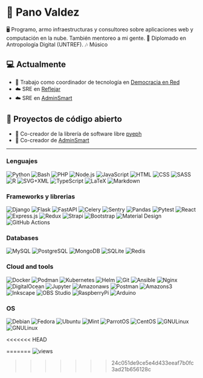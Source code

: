 🦊 Pano Valdez
===

🖥️ Programo, armo infraestructuras y consultoreo sobre aplicaciones web y computación en la nube. También mentoreo a mi gente.
📖 Diplomado en Antropología Digital (UNTREF).
🎶 Músico

## 💻 Actualmente

- 🚀 Trabajo como coordinador de tecnología en [Democracia en Red](https://democraciaenred.org/)
- ☁️ SRE en [Reflejar](https://reflej.ar/)
- ☁️ SRE en [AdminSmart](https://admin-smart.com/)

## 📖 Proyectos de código abierto

- 🧮 Co-creador de la librería de software libre [pyeph](https://github.com/institutohumai/pyeph)
- 🧾 Co-creador de [AdminSmart](https://github.com/adminSmartLab/) 


<!-- [![mpvaldez's GitHub stats](https://github-readme-stats.vercel.app/api?username=mpvaldez&theme=tokyonight&count_private=true)](https://github.com/mpvaldez)

[![Top Langs](https://github-readme-stats.vercel.app/api/top-langs/?username=mpvaldez&layout=compact&theme=tokyonight)](https://github.com/anuraghazra/github-readme-stats) -->


---
### Lenguajes

<p>
    <img alt="Python" src="https://img.shields.io/badge/Python-3776AB.svg?lo, un sistema de gestión administrativa y contable y gestión de smart cities.
- Co-creador dego=python&logoColor=white">
    <img alt="Bash" src="https://img.shields.io/badge/Bash-4EAA25.svg?logo=gnu-bash&logoColor=white">
    <img alt="PHP" src="https://img.shields.io/badge/PHP-777BB4.svg?logo=php&logoColor=white">
    <img alt="Node.js" src="https://img.shields.io/badge/Node.js-339933.svg?logo=node.js&logoColor=white">
    <img alt="JavaScript" src="https://img.shields.io/badge/JavaScript-F7DF1E.svg?logo=javascript&logoColor=black">
    <img alt="HTML" src="https://img.shields.io/badge/HTML-E34F26.svg?logo=html5&logoColor=white">
    <img alt="CSS" src="https://img.shields.io/badge/CSS-1572B6.svg?logo=css3&logoColor=white">
    <img alt="SASS" src="https://img.shields.io/badge/Sass-CC6699.svg?logo=SASS&logoColor=white">
    <img alt="R" src="https://img.shields.io/badge/R-276DC3.svg?logo=r&logoColor=white">
    <img alt="SVG+XML" src="https://img.shields.io/badge/SVG%2BXML-e0982c.svg?logo=svg&logoColor=white">
    <img alt="TypeScript" src="https://img.shields.io/badge/TypeScript-007ACC.svg?logo=typescript&logoColor=white">
    <img alt="LaTeX" src="https://img.shields.io/badge/LaTeX-008080.svg?logo=LaTeX&logoColor=white">
    <img alt="Markdown" src="https://img.shields.io/badge/Markdown-000000.svg?logo=markdown&logoColor=white">
    
</p>

### Frameworks y librerias

<p>
    <img alt="Django" src="https://img.shields.io/badge/Django-092E20?logo=django&logoColor=green">
    <img alt="Flask" src="https://img.shields.io/badge/Flask-000000?logo=flask&logoColor=white">
    <img alt="FastAPI" src="https://img.shields.io/badge/FastAPI-009688?logo=fastapi&logoColor=white">
    <img alt="Celery" src="https://img.shields.io/badge/Celery-37814A?logo=celery&logoColor=white">
    <img alt="Sentry" src="https://img.shields.io/badge/Sentry-362D59?logo=sentry&logoColor=white">
    <img alt="Pandas" src="https://img.shields.io/badge/Pandas-150458.svg?logo=pandas&logoColor=white">
    <img alt="Pytest" src="https://img.shields.io/badge/Pytest-0A9EDC.svg?logo=pytest&logoColor=white">
    <img alt="React" src="https://img.shields.io/badge/React-20232a.svg?logo=react&logoColor=%2361DAFB">
    <img alt="Express.js" src="https://img.shields.io/badge/Express.js-000000.svg?logo=express&logoColor=white">
    <img alt="Redux" src="https://img.shields.io/badge/Redux-764ABC.svg?logo=redux&logoColor=white">
    <img alt="Strapi" src="https://img.shields.io/badge/Strapi-2F2E8B.svg?logo=strapi&logoColor=white">
    <img alt="Bootstrap" src="https://img.shields.io/badge/Bootstrap-7952B3.svg?logo=bootstrap&logoColor=white">
    <img alt="Material Design" src="https://img.shields.io/badge/Material%20Design-757575.svg?logo=material-design&logoColor=white">
    <img alt="GitHub Actions" src="https://img.shields.io/badge/GitHub%20Actions-2088FF.svg?logo=github%20actions&logoColor=white">
</p>

### Databases

<p>
    <img alt="MySQL" src="https://img.shields.io/badge/MySQL-4479A1.svg?logo=mysql&logoColor=white">
    <img alt="PostgreSQL" src ="https://img.shields.io/badge/PostgreSQL-4169E1.svg?logo=postgresql&logoColor=white">
    <img alt="MongoDB" src ="https://img.shields.io/badge/MongoDB-47A248.svg?logo=mongodb&logoColor=white">
    <img alt="SQLite" src ="https://img.shields.io/badge/SQLite-003B57.svg?logo=sqlite&logoColor=white">
    <img alt="Redis" src ="https://img.shields.io/badge/Redis-DC382D.svg?logo=redis&logoColor=white">
</p>


### Cloud and tools

<p>
    <img alt="Docker" src="https://img.shields.io/badge/Docker-2496ED?logo=docker&logoColor=white">
    <img alt="Podman" src="https://img.shields.io/badge/Podman-892CA0?logo=podman&logoColor=white">
    <img alt="Kubernetes" src="https://img.shields.io/badge/Kubernetes-326CE5?logo=kubernetes&logoColor=white">
    <img alt="Helm" src="https://img.shields.io/badge/Helm-0F1689?logo=helm&logoColor=white">
    <img alt="Git" src="https://img.shields.io/badge/Git-F05032.svg?logo=git&logoColor=white">
    <img alt="Ansible" src="https://img.shields.io/badge/Ansible-EE0000.svg?logo=ansible&logoColor=white">    
    <img alt="Nginx" src="https://img.shields.io/badge/Nginx-009639?logo=nginx&logoColor=white">
    <img alt="DigitalOcean" src="https://img.shields.io/badge/DigitalOcean-0080FF.svg?logo=digitalocean&logoColor=white">    
    <img alt="Jupyter" src="https://img.shields.io/badge/Jupyter-F37626.svg?logo=Jupyter&logoColor=white">
    <img alt="Amazonaws" src="https://img.shields.io/badge/AmazonAWS-232F3E.svg?logo=amazonaws&logoColor=white">        
    <img alt="Postman" src="https://img.shields.io/badge/Postman-FF6C37?logo=postman&logoColor=white">
    <img alt="Amazons3" src="https://img.shields.io/badge/AmazonS3-569A31.svg?logo=amazons3&logoColor=white">         
    <img alt="Inkscape" src="https://img.shields.io/badge/Inkscape-000000?logo=Inkscape&logoColor=white">
    <img alt="OBS Studio" src="https://img.shields.io/badge/-OBS%20Studio-302E31?logo=obs-studio&logoColor=white">
    <img alt="RaspberryPi" src="https://img.shields.io/badge/RaspberryPi-A22846.svg?logo=raspberryPi&logoColor=white">
    <img alt="Arduino" src="https://img.shields.io/badge/-Arduino-00979D?logo=Arduino&logoColor=white">

</p>


### OS


<p>
    <img alt="Debian" src="https://img.shields.io/badge/Debian-red?logo=debian&logoColor=white">
    <img alt="Fedora" src="https://img.shields.io/badge/Fedora-blue?logo=fedora&logoColor=white">
    <img alt="Ubuntu" src="https://img.shields.io/badge/Ubuntu-orange?logo=ubuntu&logoColor=white">
    <img alt="Mint" src="https://img.shields.io/badge/Mint-green?logo=linuxmint&logoColor=white">
    <img alt="ParrotOS" src="https://img.shields.io/badge/ParrotOS-54deff?logo=linux&logoColor=black">    
    <img alt="CentOS" src="https://img.shields.io/badge/CentOS-violet?logo=centos&logoColor=white">
    <img alt="GNULinux" src="https://img.shields.io/badge/GNULinux-white?logo=gnu&logoColor=black">       
    <img alt="GNULinux" src="https://img.shields.io/badge/Windows-blue?logo=windows&logoColor=white">       

</p>

<<<<<<< HEAD
<!-- ![views](https://komarev.com/ghpvc/?username=mpvaldez&style=flat-square&label=VIEWS) -->
=======
![views](https://komarev.com/ghpvc/?username=mpvaldez&style=flat-square&label=VIEWS)
>>>>>>> 24c051de9ce5e4d433eeaf7b0fc3ad21b656128c
